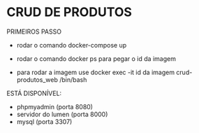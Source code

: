 # CRUD DE PRODUTOS

PRIMEIROS PASSO

- rodar o comando docker-compose up

- rodar o comando docker ps para pegar o id da imagem 

- para rodar a imagem use docker exec -it id da imagem crud-produtos_web /bin/bash 

ESTÁ DISPONÍVEL:
 - phpmyadmin (porta 8080)
 - servidor do lumen (porta 8000)
 - mysql  (porta 3307)
